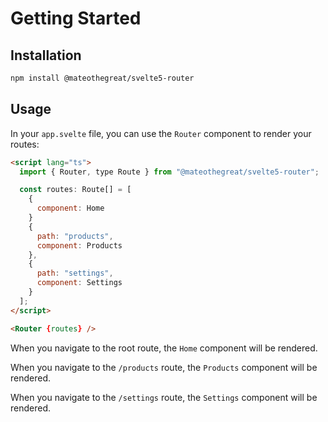 # Getting Started

## Installation

```bash
npm install @mateothegreat/svelte5-router
```

## Usage

In your `app.svelte` file, you can use the `Router` component to render your routes:

```html
<script lang="ts">
  import { Router, type Route } from "@mateothegreat/svelte5-router";

  const routes: Route[] = [
    {
      component: Home
    }
    {
      path: "products",
      component: Products
    },
    {
      path: "settings",
      component: Settings
    }
  ];
</script>

<Router {routes} />
```

When you navigate to the root route, the `Home` component will be rendered.

When you navigate to the `/products` route, the `Products` component will be rendered.

When you navigate to the `/settings` route, the `Settings` component will be rendered.
